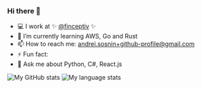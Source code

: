 ### Hi there 👋

- 💻 I work at ✨ [@finceptiv](https://github.com/finceptiv) ✨ 
- 🌱 I’m currently learning AWS, Go and Rust
- 📫 How to reach me: andrei.sosnin+github-profile@gmail.com
- ⚡ Fun fact: 
- 💬 Ask me about Python, C#, React.js

![My GitHub stats](https://github-readme-stats.vercel.app/api?username=deemoowoor&hide=contribs,prs&count_private=true&theme=onedark)
![My language stats](https://github-readme-stats.vercel.app/api/top-langs/?username=anuraghazra&layout=compact&theme=onedark)

